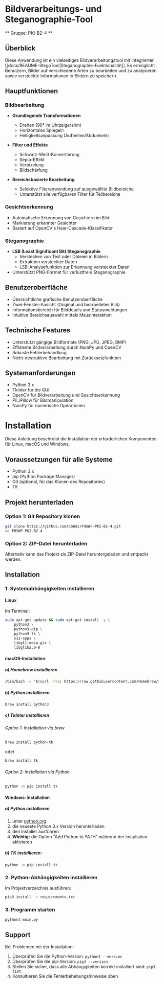 # Bildverarbeitungs- und Steganographie-Tool
** Gruppe: PKI-B2-4 **

## Überblick
Diese Anwendung ist ein vielseitiges Bildverarbeitungstool mit integrierter [[docs/README-StegoTool|Steganographie-Funktionalität]]. Es ermöglicht Benutzern, Bilder auf verschiedene Arten zu bearbeiten und zu analysieren sowie versteckte Informationen in Bildern zu speichern.

## Hauptfunktionen

### Bildbearbeitung
- **Grundlegende Transformationen**
  - Drehen (90° im Uhrzeigersinn)
  - Horizontales Spiegeln
  - Helligkeitsanpassung (Aufhellen/Abdunkeln)

- **Filter und Effekte**
  - Schwarz-Weiß-Konvertierung
  - Sepia-Effekt
  - Verpixelung
  - Bildschärfung

- **Bereichsbasierte Bearbeitung**
  - Selektive Filteranwendung auf ausgewählte Bildbereiche
  - Unterstützt alle verfügbaren Filter für Teilbereiche

### Gesichtserkennung
- Automatische Erkennung von Gesichtern im Bild
- Markierung erkannter Gesichter
- Basiert auf OpenCV's Haar-Cascade-Klassifikator

### Steganographie
- **LSB (Least Significant Bit) Steganographie**
  - Verstecken von Text oder Dateien in Bildern
  - Extraktion versteckter Daten
  - LSB-Analysefunktion zur Erkennung versteckter Daten
- Unterstützt PNG-Format für verlustfreie Steganographie

## Benutzeroberfläche
- Übersichtliche grafische Benutzeroberfläche
- Zwei-Fenster-Ansicht (Original und bearbeitetes Bild)
- Informationsbereich für Bilddetails und Statusmeldungen
- Intuitive Bereichsauswahl mittels Mausinteraktion

## Technische Features
- Unterstützt gängige Bildformate (PNG, JPG, JPEG, BMP)
- Effiziente Bildverarbeitung durch NumPy und OpenCV
- Robuste Fehlerbehandlung
- Nicht-destruktive Bearbeitung mit Zurücksetzfunktion

## Systemanforderungen
- Python 3.x
- Tkinter für die GUI
- OpenCV für Bildverarbeitung und Gesichtserkennung
- PIL/Pillow für Bildmanipulation
- NumPy für numerische Operationen

# Installation
Diese Anleitung beschreibt die Installation der erforderlichen Komponenten für Linux, macOS und Windows.

## Voraussetzungen für alle Systeme

- Python 3.x
- pip (Python Package Manager)
- Git (optional, für das Klonen des Repositories)
- TK

## Projekt herunterladen

### Option 1: Git Repository klonen
```bash
git clone https://github.com/db6ds/FHSWF-PKI-B2-4.git
cd FHSWF-PKI-B2-4
```

### Option 2: ZIP-Datei herunterladen
Alternativ kann das Projekt als ZIP-Datei heruntergeladen und entpackt werden.

## Installation

### 1. Systemabhängigkeiten installieren
#### Linux
Im Terminal:
```bash
sudo apt-get update && sudo apt-get install -y \
    python3 \
    python3-pip \
    python3-tk \
    x11-apps \
    libgl1-mesa-glx \
    libglib2.0-0
```

#### macOS-Installation
##### a) Homebrew installieren
```bash
/bin/bash -c "$(curl -fsSL https://raw.githubusercontent.com/Homebrew/install/HEAD/install.sh)"
```
##### b) Python installieren
```bash
brew install python3
```
##### c) Tkinter installieren
###### Option 1: Installation via brew
```bash
brew install python-tk
```
oder 
```bash
brew install tk
```
###### Option 2: Installation via Python
```bash
python -m pip install tk
```

#### Windows-Installation
##### a) Python installieren
1. unter [python.org](https://www.python.org/downloads/)
2. die neueste Python 3.x Version herunterladen
3. den Installer ausführen
4. **Wichtig:** die Option "Add Python to PATH" während der Installation aktivieren
##### b) TK installieren:
```bash
python -m pip install tk
```


### 2. Python-Abhängigkeiten installieren
Im Projektverzeichnis ausführen:
```bash
pip3 install -r requirements.txt
```

### 3. Programm starten
```bash
python3 main.py
```


## Support

Bei Problemen mit der Installation:
1. Überprüfen Sie die Python-Version: `python3 --version`
2. Überprüfen Sie die pip-Version: `pip3 --version`
3. Stellen Sie sicher, dass alle Abhängigkeiten korrekt installiert sind: `pip3 list`
4. Konsultieren Sie die Fehlerbehebungshinweise oben
